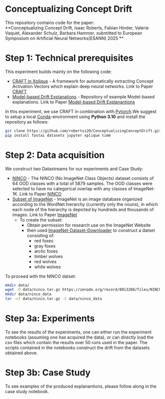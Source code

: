 # Conceptualizing Concept Drift
This repository contains code for the paper:  
**Conceptualizing Concept Drift, Isaac Roberts, Fabian Hinder, Valerie Vaquet, Alexander Schulz, Barbara Hammer, submitted to European Symposium on Artificial Neural Networks(ESANN) 2025
**

# Step 1: Technical prerequisites

This experiment builds mainly on the following code:
- [CRAFT in Xplique]((https://github.com/deel-ai/xplique)) - A framework for automatically extracting Concept Activation Vectors which explain deep
  neural networks. Link to Paper [CRAFT](https://arxiv.org/abs/2211.10154)
- [Model-based Drift Explanations]((https://github.com/FabianHinder/DRAGON)) - Repository of example Model-based explanations. Link to Paper [Model-based Drift Explanantions](https://www.sciencedirect.com/science/article/pii/S0925231223007634)

In this experiment, we use CRAFT in combination with [Pytorch](https://pytorch.org/).We suggest to setup a local [Conda](https://conda.io/projects/conda/en/latest/user-guide/tasks/manage-environments.html)-environment
using **Python 3.10** and install the repository as follows:
```bash
git clone https://github.com/robertsi20/ConceptualizingConceptDrift.git
pip install fastai datasets jupyter xplique timm
```


# Step 2: Data acquisition
We construct two Datastreams for our experiments and Case Study:
- [NINCO](https://github.com/j-cb/NINCO) - The NINCO (No ImageNet Class Objects) dataset consists of 64 OOD classes with a total of 5879 samples. The OOD classes were selected to have no categorical overlap with any classes of ImageNet-1K.  Link to Paper [NINCO]((https://arxiv.org/abs/2306.00826))
- [Subset of ImageNet](https://www.image-net.org/) - ImageNet is an image database organized according to the WordNet hierarchy (currently only the nouns), in which each node of the hierarchy is depicted by hundreds and thousands of images.  Link to Paper [ImageNet](https://www.image-net.org/static_files/papers/imagenet_cvpr09.pdf)
    - To create the subset:
        - Obtain permission for research use on the ImageNet Website
        - then used [ImageNet-Dataset-Downloader](https://github.com/mf1024/ImageNet-Datasets-Downloader) to construct a datset consisting of:
            - red foxes
            - gray foxes
            - arctic foxes
            - timber wolves
            - red wolves
            - white wolves

To proceed with the NINCO datset:
```bash
mkdir data/
wget -O data/ninco.tar.gz https://zenodo.org/record/8013288/files/NINCO_all.tar.gz?download=1
mkdir data/ninco_data
tar -xf data/ninco.tar.gz -C data/ninco_data
```

# Step 3a: Experiments
To see the results of the experiments, one can either run the experiment notebooks (assuming one has acquired the data), or can directly load the csv files which contain the results over 50 runs used in the paper. 
The scripts contained in the notebooks construct the drift from the datasets obtained above. 

# Step 3b: Case Study 
To see examples of the produced explanantions, please follow along in the case study notebook.


